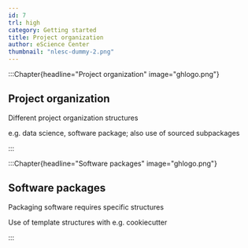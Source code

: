 ```yaml
---
id: 7
trl: high
category: Getting started
title: Project organization
author: eScience Center
thumbnail: "nlesc-dummy-2.png"
---
```


:::Chapter{headline="Project organization" image="ghlogo.png"}
## Project organization
Different project organization structures

e.g. data science, software package; also use of sourced subpackages

:::

:::Chapter{headline="Software packages" image="ghlogo.png"}
## Software packages

Packaging software requires specific structures

Use of template structures with e.g. cookiecutter

:::